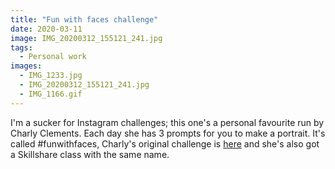 ```yaml
---
title: "Fun with faces challenge"
date: 2020-03-11
image: IMG_20200312_155121_241.jpg
tags:
  - Personal work
images:
  - IMG_1233.jpg
  - IMG_20200312_155121_241.jpg
  - IMG_1166.gif
---
```


I'm a sucker for Instagram challenges; this one's a personal favourite run by Charly Clements. Each day she has 3 prompts for you to make a portrait. It's called #funwithfaces, Charly's original challenge is [here](https://www.charlyclements.com/funwithfaces) and she's also got a Skillshare class with the same name.
